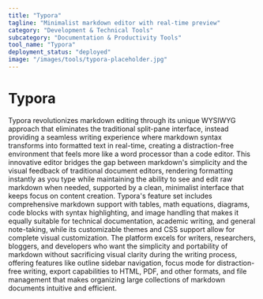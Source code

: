 ```yaml
---
title: "Typora"
tagline: "Minimalist markdown editor with real-time preview"
category: "Development & Technical Tools"
subcategory: "Documentation & Productivity Tools"
tool_name: "Typora"
deployment_status: "deployed"
image: "/images/tools/typora-placeholder.jpg"
---
```


# Typora

Typora revolutionizes markdown editing through its unique WYSIWYG approach that eliminates the traditional split-pane interface, instead providing a seamless writing experience where markdown syntax transforms into formatted text in real-time, creating a distraction-free environment that feels more like a word processor than a code editor. This innovative editor bridges the gap between markdown's simplicity and the visual feedback of traditional document editors, rendering formatting instantly as you type while maintaining the ability to see and edit raw markdown when needed, supported by a clean, minimalist interface that keeps focus on content creation. Typora's feature set includes comprehensive markdown support with tables, math equations, diagrams, code blocks with syntax highlighting, and image handling that makes it equally suitable for technical documentation, academic writing, and general note-taking, while its customizable themes and CSS support allow for complete visual customization. The platform excels for writers, researchers, bloggers, and developers who want the simplicity and portability of markdown without sacrificing visual clarity during the writing process, offering features like outline sidebar navigation, focus mode for distraction-free writing, export capabilities to HTML, PDF, and other formats, and file management that makes organizing large collections of markdown documents intuitive and efficient.